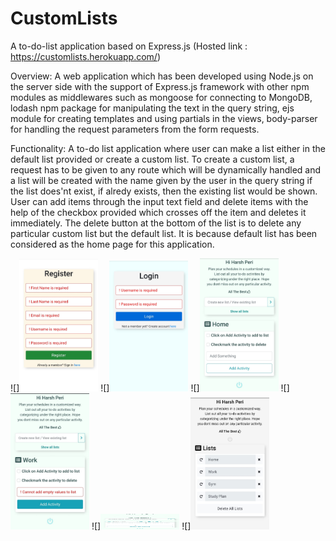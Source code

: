# CustomLists
A to-do-list application based on Express.js  (Hosted link : https://customlists.herokuapp.com/)

Overview: A web application which has been developed using Node.js on the server side with the support of Express.js framework with other npm modules as middlewares such as mongoose for connecting to MongoDB, lodash npm package for manipulating the text in the query string, ejs module for creating templates and using partials in the views, body-parser for handling the request parameters from the form requests.

Functionality: A to-do list application where user can make a list either in the default list provided or create a custom list. To create a custom list, a request has to be given to any route which will be dynamically handled and a list will be created with the name given by the user in the query string if the list does'nt exist, if alredy exists, then the existing list would be shown. User can add items through the input text field and delete items with the help of the checkbox provided which crosses off the item and deletes it immediately. The delete button at the bottom of the list is to delete any particular custom list but the default list. It is because default list has been considered as the home page for this application.

![]<img src="images/register.jpeg" width="25%" height="25%">
![]<img src="images/login.jpeg" width="25%" height="25%">
![]<img src="images/homepage.jpeg" width="25%" height="25%">
![]<img src="images/customlist-with-validation.jpeg" width="25%">
![]<img src="images/InPlace-edit.jpeg" width="25%" height="25">
![]<img src="images/all-lists.jpeg" width="25%" height="25%">
